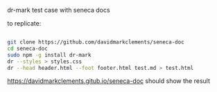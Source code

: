 dr-mark test case with seneca docs

to replicate:

```sh

git clone https://github.com/davidmarkclements/seneca-doc
cd seneca-doc
sudo npm -g install dr-mark
dr --styles > styles.css
dr --head header.html --foot footer.html test.md > test.html
```

<https://davidmarkclements.gitub.io/seneca-doc> should show the result